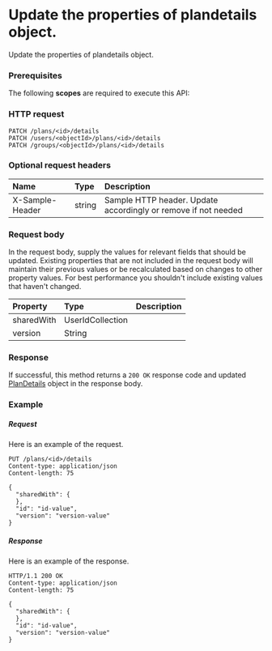 # Update the properties of plandetails object.

Update the properties of plandetails object.
### Prerequisites
The following **scopes** are required to execute this API: 
### HTTP request
<!-- { "blockType": "ignored" } -->
```http
PATCH /plans/<id>/details
PATCH /users/<objectId>/plans/<id>/details
PATCH /groups/<objectId>/plans/<id>/details
```
### Optional request headers
| Name       | Type | Description|
|:-----------|:------|:----------|
| X-Sample-Header  | string  | Sample HTTP header. Update accordingly or remove if not needed|

### Request body
In the request body, supply the values for relevant fields that should be updated. Existing properties that are not included in the request body will maintain their previous values or be recalculated based on changes to other property values. For best performance you shouldn't include existing values that haven't changed.

| Property	   | Type	|Description|
|:---------------|:--------|:----------|
|sharedWith|UserIdCollection||
|version|String||

### Response
If successful, this method returns a `200 OK` response code and updated [PlanDetails](../resources/plandetails.md) object in the response body.
### Example
##### Request
Here is an example of the request.
<!-- {
  "blockType": "request",
  "name": "update_plandetails"
}-->
```http
PUT /plans/<id>/details
Content-type: application/json
Content-length: 75

{
  "sharedWith": {
  },
  "id": "id-value",
  "version": "version-value"
}
```
##### Response
Here is an example of the response.
<!-- {
  "blockType": "response",
  "truncated": false,
  "@odata.type": "microsoft.graph.plandetails"
} -->
```http
HTTP/1.1 200 OK
Content-type: application/json
Content-length: 75

{
  "sharedWith": {
  },
  "id": "id-value",
  "version": "version-value"
}
```

<!-- uuid: 0905d762-2ae6-4396-be6f-8f8cf1e9c28b
2015-10-18 19:39:27 UTC -->
<!-- {
  "type": "#page.annotation",
  "description": "Update the properties of plandetails object.",
  "keywords": "",
  "section": "documentation",
  "tocPath": ""
}-->